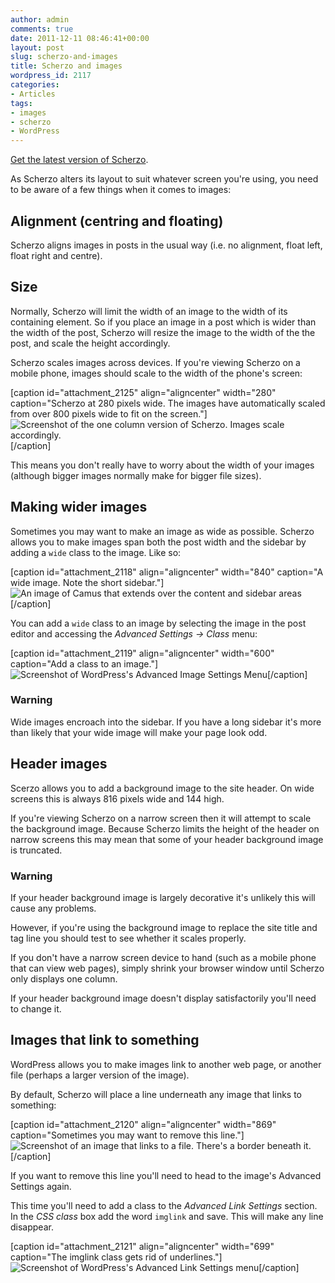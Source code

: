 ```yaml
---
author: admin
comments: true
date: 2011-12-11 08:46:41+00:00
layout: post
slug: scherzo-and-images
title: Scherzo and images
wordpress_id: 2117
categories:
- Articles
tags:
- images
- scherzo
- WordPress
---
```


[Get the latest version of Scherzo](http://leonpaternoster.com/wp-themes/).

As Scherzo alters its layout to suit whatever screen you're using, you need to be aware of a few things when it comes to images:


## Alignment (centring and floating)


Scherzo aligns images in posts in the usual way (i.e. no alignment, float left, float right and centre).


## Size


Normally, Scherzo will limit the width of an image to the width of its containing element. So if you place an image in a post which is wider than the width of the post, Scherzo will resize the image to the width of the the post, and scale the height accordingly.

Scherzo scales images across devices. If you're viewing Scherzo on a mobile phone, images should scale to the width of the phone's screen:

[caption id="attachment_2125" align="aligncenter" width="280" caption="Scherzo at 280 pixels wide. The images have automatically scaled from over 800 pixels wide to fit on the screen."]![Screenshot of the one column version of Scherzo. Images scale accordingly.](http://leonpaternoster.com/wp-content/uploads/2011/08/one-col.jpg)[/caption]

This means you don't really have to worry about the width of your images (although bigger images normally make for bigger file sizes).


## Making wider images


Sometimes you may want to make an image as wide as possible. Scherzo allows you to make images span both the post width and the sidebar by adding a `wide` class to the image. Like so:

[caption id="attachment_2118" align="aligncenter" width="840" caption="A wide image. Note the short sidebar."]![An image of Camus that extends over the content and sidebar areas](http://leonpaternoster.com/wp-content/uploads/2011/08/widescreen.jpg)[/caption]

You can add a `wide` class to an image by selecting the image in the post editor and accessing the _Advanced Settings -> Class_ menu:

[caption id="attachment_2119" align="aligncenter" width="600" caption="Add a class to an image."]![Screenshot of WordPress's Advanced Image Settings Menu](http://leonpaternoster.com/wp-content/uploads/2011/08/edit-image.png)[/caption]


### Warning


Wide images encroach into the sidebar. If you have a long sidebar it's more than likely that your wide image will make your page look odd.


## Header images


Scerzo allows you to add a background image to the site header. On wide screens this is always 816 pixels wide and 144 high.

If you're viewing Scherzo on a narrow screen then it will attempt to scale the background image. Because Scherzo limits the height of the header on narrow screens this may mean that some of your header background image is truncated.


### Warning


If your header background image is largely decorative it's unlikely this will cause any problems.

However, if you're using the background image to replace the site title and tag line you should test to see whether it scales properly.

If you don't have a narrow screen device to hand (such as a mobile phone that can view web pages), simply shrink your browser window until Scherzo only displays one column.

If your header background image doesn't display satisfactorily you'll need to change it.


## Images that link to something


WordPress allows you to make images link to another web page, or another file (perhaps a larger version of the image).

By default, Scherzo will place a line underneath any image that links to something:

[caption id="attachment_2120" align="aligncenter" width="869" caption="Sometimes you may want to remove this line."]![Screenshot of an image that links to a file. There's a border beneath it.](http://leonpaternoster.com/wp-content/uploads/2011/08/with-border.jpg)[/caption]

If you want to remove this line you'll need to head to the image's Advanced Settings again.

This time you'll need to add a class to the _Advanced Link Settings_ section. In the _CSS class_ box add the word `imglink` and save. This will make any line disappear.

[caption id="attachment_2121" align="aligncenter" width="699" caption="The imglink class gets rid of underlines."]![Screenshot of WordPress's Advanced Link Settings menu](http://leonpaternoster.com/wp-content/uploads/2011/08/imglink.jpg)[/caption]
